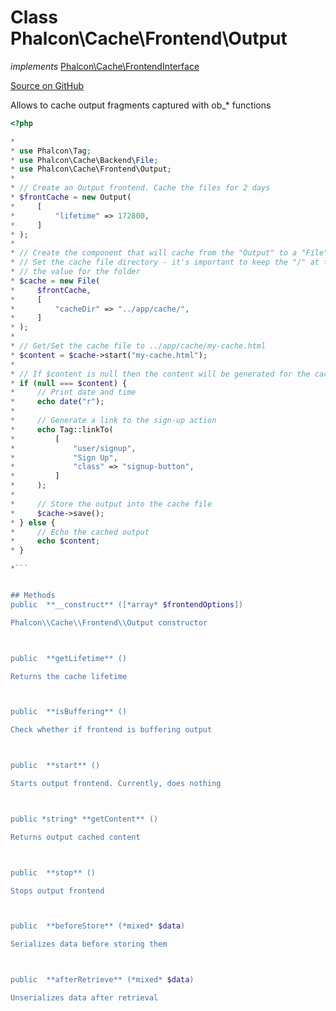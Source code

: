 # Class **Phalcon\\Cache\\Frontend\\Output**

*implements* [Phalcon\Cache\FrontendInterface](/[[language]]/[[version]]/api/Phalcon_Cache_FrontendInterface)

<a href="https://github.com/phalcon/cphalcon/blob/master/phalcon/cache/frontend/output.zep" class="btn btn-default btn-sm">Source on GitHub</a>

Allows to cache output fragments captured with ob_* functions

```php
<?php

*
* use Phalcon\Tag;
* use Phalcon\Cache\Backend\File;
* use Phalcon\Cache\Frontend\Output;
*
* // Create an Output frontend. Cache the files for 2 days
* $frontCache = new Output(
*     [
*         "lifetime" => 172800,
*     ]
* );
*
* // Create the component that will cache from the "Output" to a "File" backend
* // Set the cache file directory - it's important to keep the "/" at the end of
* // the value for the folder
* $cache = new File(
*     $frontCache,
*     [
*         "cacheDir" => "../app/cache/",
*     ]
* );
*
* // Get/Set the cache file to ../app/cache/my-cache.html
* $content = $cache->start("my-cache.html");
*
* // If $content is null then the content will be generated for the cache
* if (null === $content) {
*     // Print date and time
*     echo date("r");
*
*     // Generate a link to the sign-up action
*     echo Tag::linkTo(
*         [
*             "user/signup",
*             "Sign Up",
*             "class" => "signup-button",
*         ]
*     );
*
*     // Store the output into the cache file
*     $cache->save();
* } else {
*     // Echo the cached output
*     echo $content;
* }

*```


## Methods
public  **__construct** ([*array* $frontendOptions])

Phalcon\\Cache\\Frontend\\Output constructor



public  **getLifetime** ()

Returns the cache lifetime



public  **isBuffering** ()

Check whether if frontend is buffering output



public  **start** ()

Starts output frontend. Currently, does nothing



public *string* **getContent** ()

Returns output cached content



public  **stop** ()

Stops output frontend



public  **beforeStore** (*mixed* $data)

Serializes data before storing them



public  **afterRetrieve** (*mixed* $data)

Unserializes data after retrieval



